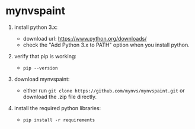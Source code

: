 # mynvspaint

1. install python 3.x:
	- download url: https://www.python.org/downloads/
	- check the "Add Python 3.x to PATH" option when you install python.

2. verify that pip is working:
	- `pip --version`

3. download mynvspaint:
	- either run `git clone https://github.com/mynvs/mynvspaint.git`
	or download the .zip file directly.

4. install the required python libraries:
	- `pip install -r requirements`
